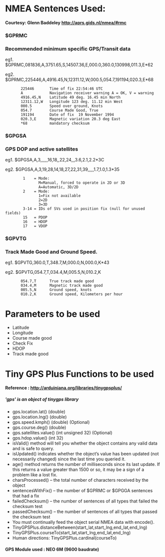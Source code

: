 # NMEA Sentences Used:

#### Courtesy:  Glenn Baddeley     http://aprs.gids.nl/nmea/#rmc

### $GPRMC

### Recommended minimum specific GPS/Transit data

eg1. $GPRMC,081836,A,3751.65,S,14507.36,E,000.0,360.0,130998,011.3,E*62

eg2. $GPRMC,225446,A,4916.45,N,12311.12,W,000.5,054.7,191194,020.3,E*68


           225446       Time of fix 22:54:46 UTC
           A            Navigation receiver warning A = OK, V = warning
           4916.45,N    Latitude 49 deg. 16.45 min North
           12311.12,W   Longitude 123 deg. 11.12 min West
           000.5        Speed over ground, Knots
           054.7        Course Made Good, True
           191194       Date of fix  19 November 1994
           020.3,E      Magnetic variation 20.3 deg East
           *68          mandatory checksum

### $GPGSA

### GPS DOP and active satellites

eg1. $GPGSA,A,3,,,,,,16,18,,22,24,,,3.6,2.1,2.2*3C

eg2. $GPGSA,A,3,19,28,14,18,27,22,31,39,,,,,1.7,1.0,1.3*35


            1    = Mode:
                   M=Manual, forced to operate in 2D or 3D
                   A=Automatic, 3D/2D
            2    = Mode:
                   1=Fix not available
                   2=2D
                   3=3D
            3-14 = IDs of SVs used in position fix (null for unused fields)
            15   = PDOP
            16   = HDOP
            17   = VDOP


### $GPVTG

### Track Made Good and Ground Speed.

eg1. $GPVTG,360.0,T,348.7,M,000.0,N,000.0,K*43

eg2. $GPVTG,054.7,T,034.4,M,005.5,N,010.2,K


           054.7,T      True track made good
           034.4,M      Magnetic track made good
           005.5,N      Ground speed, knots
           010.2,K      Ground speed, Kilometers per hour
           
           
# Parameters to be used

* Latitude
* Longitude
* Course made good
* Check Fix
* HDOP
* Track made good

# Tiny GPS Plus Functions to be used

#### Reference : http://arduiniana.org/libraries/tinygpsplus/

##### 'gps' is an object of tinygps library
* gps.location.lat() (double)
* gps.location.lng() (double)
* gps.speed.kmph() (double) (Optional)
* gps.course.deg() (double)
* gps.satellites.value() (int unsigned 32) (Optional) 
* gps.hdop.value()  (int 32)
* isValid() method will tell you whether the object contains any valid data and is safe to query.
* isUpdated() indicates whether the object’s value has been updated (not necessarily changed) since the last time you queried it.
* age() method returns the number of milliseconds since its last update. If this returns a value greater than 1500 or so, it may be a sign of a problem like a lost fix.
* charsProcessed() – the total number of characters received by the object
* sentencesWithFix() – the number of $GPRMC or $GPGGA sentences that had a fix
* failedChecksum() – the number of sentences of all types that failed the checksum test
* passedChecksum() – the number of sentences of all types that passed the checksum test
* You must continually feed the object serial NMEA data with encode().
* TinyGPSPlus.distanceBetween(start_lat,start_lng,end_lat,end_lng)
* TinyGPSPlus.courseTo(start_lat,start_lng,end_lat,end_lng)
* Human directions: TinyGPSPlus.cardinal(courseTo)

#### GPS Module used : NEO 6M (9600 baudrate)

